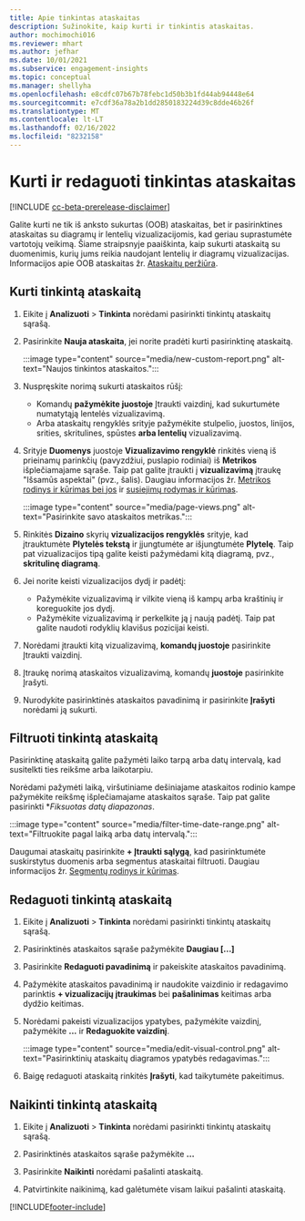 ```yaml
---
title: Apie tinkintas ataskaitas
description: Sužinokite, kaip kurti ir tinkintis ataskaitas.
author: mochimochi016
ms.reviewer: mhart
ms.author: jefhar
ms.date: 10/01/2021
ms.subservice: engagement-insights
ms.topic: conceptual
ms.manager: shellyha
ms.openlocfilehash: e8cdfc07b67b78febc1d50b3b1fd44ab94448e64
ms.sourcegitcommit: e7cdf36a78a2b1dd2850183224d39c8dde46b26f
ms.translationtype: MT
ms.contentlocale: lt-LT
ms.lasthandoff: 02/16/2022
ms.locfileid: "8232158"
---
```

# <a name="create-and-edit-custom-reports"></a>Kurti ir redaguoti tinkintas ataskaitas

[!INCLUDE [cc-beta-prerelease-disclaimer](includes/cc-beta-prerelease-disclaimer.md)]

Galite kurti ne tik iš anksto sukurtas (OOB) ataskaitas, bet ir pasirinktines ataskaitas su diagramų ir lentelių vizualizacijomis, kad geriau suprastumėte vartotojų veikimą. Šiame straipsnyje paaiškinta, kaip sukurti ataskaitą su duomenimis, kurių jums reikia naudojant lentelių ir diagramų vizualizacijas. Informacijos apie OOB ataskaitas žr. [Ataskaitų peržiūra](view-reports.md).

## <a name="create-a-custom-report"></a>Kurti tinkintą ataskaitą

1. Eikite į **Analizuoti** > **Tinkinta** norėdami pasirinkti tinkintų ataskaitų sąrašą.

1. Pasirinkite **Nauja ataskaita**, jei norite pradėti kurti pasirinktinę ataskaitą.

   :::image type="content" source="media/new-custom-report.png" alt-text="Naujos tinkintos ataskaitos.":::

1. Nuspręskite norimą sukurti ataskaitos rūšį:

    - Komandų **pažymėkite juostoje** Įtraukti vaizdinį, kad sukurtumėte numatytąją lentelės vizualizavimą.
    - Arba ataskaitų rengyklės srityje pažymėkite stulpelio, juostos, linijos, srities, skritulines, spūstes **arba lentelių** vizualizavimą.

1. Srityje **Duomenys** juostoje **Vizualizavimo rengyklė** rinkitės vieną iš prieinamų parinkčių (pavyzdžiui, puslapio rodiniai) iš **Metrikos** išplečiamajame sąraše. Taip pat galite įtraukti į **vizualizavimą** įtraukę "Išsamūs aspektai" (pvz., šalis). Daugiau informacijos žr. [Metrikos rodinys ir kūrimas bei jos](metrics.md) ir [susiejimų rodymas ir kūrimas](dimensions.md).

   :::image type="content" source="media/page-views.png" alt-text="Pasirinkite savo ataskaitos metrikas.":::

1. Rinkitės **Dizaino** skyrių **vizualizacijos rengyklės** srityje, kad įtrauktumėte **Plytelės tekstą** ir įjungtumėte ar išjungtumėte **Plytelę**.  Taip pat vizualizacijos tipą galite keisti pažymėdami kitą diagramą, pvz., **skritulinę diagramą**.

1. Jei norite keisti vizualizacijos dydį ir padėtį:
   - Pažymėkite vizualizavimą ir vilkite vieną iš kampų arba kraštinių ir koreguokite jos dydį.
   - Pažymėkite vizualizavimą ir perkelkite ją į naują padėtį. Taip pat galite naudoti rodyklių klavišus pozicijai keisti.
1. Norėdami įtraukti kitą vizualizavimą, **komandų juostoje** pasirinkite Įtraukti vaizdinį.
1. Įtraukę norimą ataskaitos vizualizavimą, komandų **juostoje** pasirinkite Įrašyti.

1. Nurodykite pasirinktinės ataskaitos pavadinimą ir pasirinkite **Įrašyti** norėdami ją sukurti.
 
## <a name="filter-a-custom-report"></a>Filtruoti tinkintą ataskaitą

Pasirinktinę ataskaitą galite pažymėti laiko tarpą arba datų intervalą, kad susitelkti ties reikšme arba laikotarpiu.

Norėdami pažymėti laiką, viršutiniame dešiniajame ataskaitos rodinio kampe pažymėkite reikšmę išplečiamajame ataskaitos sąraše. Taip pat galite pasirinkti **Fiksuotas datų diapazonas*.

:::image type="content" source="media/filter-time-date-range.png" alt-text="Filtruokite pagal laiką arba datų intervalą.":::

Daugumai ataskaitų pasirinkite **+ Įtraukti sąlygą**, kad pasirinktumėte suskirstytus duomenis arba segmentus ataskaitai filtruoti. Daugiau informacijos žr. [Segmentų rodinys ir kūrimas](segments.md).

## <a name="edit-a-custom-report"></a>Redaguoti tinkintą ataskaitą

1. Eikite į **Analizuoti** > **Tinkinta** norėdami pasirinkti tinkintų ataskaitų sąrašą.

1. Pasirinktinės ataskaitos sąraše pažymėkite **Daugiau [...]** 

1. Pasirinkite **Redaguoti pavadinimą** ir pakeiskite ataskaitos pavadinimą.

1. Pažymėkite ataskaitos pavadinimą ir naudokite vaizdinio ir redagavimo parinktis **+ vizualizacijų įtraukimas** bei **pašalinimas** keitimas arba dydžio keitimas.

1. Norėdami pakeisti vizualizacijos ypatybes, pažymėkite vaizdinį, pažymėkite **...** ir **Redaguokite vaizdinį**.

   :::image type="content" source="media/edit-visual-control.png" alt-text="Pasirinktinių ataskaitų diagramos ypatybės redagavimas.":::

1. Baigę redaguoti ataskaitą rinkitės **Įrašyti**, kad taikytumėte pakeitimus. 

## <a name="delete-a-custom-report"></a>Naikinti tinkintą ataskaitą

1. Eikite į **Analizuoti** > **Tinkinta** norėdami pasirinkti tinkintų ataskaitų sąrašą.

1. Pasirinktinės ataskaitos sąraše pažymėkite **...**

1. Pasirinkite **Naikinti** norėdami pašalinti ataskaitą.

1. Patvirtinkite naikinimą, kad galėtumėte visam laikui pašalinti ataskaitą.


[!INCLUDE[footer-include](../includes/footer-banner.md)]

